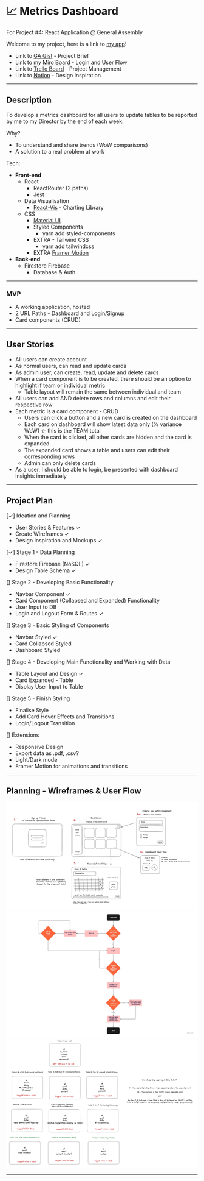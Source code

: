 # 📈 Metrics Dashboard
For Project #4: React Application @ General Assembly

Welcome to my project, here is a link to [my app]()!
- Link to [GA Gist](https://gist.git.generalassemb.ly/katie/d4c2013a89a9a3da9650cc6c5851b07f) - Project Brief
- Link to [my Miro Board](https://miro.com/app/board/uXjVPlVqlbw=/) - Login and User Flow
- Link to [Trello Board](https://trello.com/b/2TsOmtxS/metrics-dashboard) - Project Management
- Link to [Notion](https://clarencearimado.notion.site/Design-Inspiration-for-Metrics-Dashboard-40b84e72a8e846808b2e24c25d4430e4) - Design Inspiration

---

## Description
To develop a metrics dashboard for all users to update tables to be reported by me to my Director by the end of each week.

Why?
- To understand and share trends (WoW comparisons)
- A solution to a real problem at work

Tech:
- **Front-end**
    - React
        - ReactRouter (2 paths)
        - Jest
    - Data Visualisation
        - [React-Vis](https://uber.github.io/react-vis/) - Charting Library
    - CSS
        - [Material UI](https://mui.com/)
        - Styled Components
            - yarn add styled-components
        - EXTRA - Tailwind CSS
            - yarn add tailwindcss
        - EXTRA [Framer Motion](https://www.framer.com/motion/examples/)
- **Back-end**
    - Firestore Firebase
        - Database & Auth

---

### MVP
- A working application, hosted
- 2 URL Paths - Dashboard and Login/Signup
- Card components (CRUD)

---

## User Stories
- All users can create account
- As normal users, can read and update cards
- As admin user, can create, read, update and delete cards
- When a card component is to be created, there should be an option to highlight if team or individual metric
    - Table layout will remain the same between individual and team 
- All users can add AND delete rows and columns and edit their respective row
- Each metric is a card component - CRUD
    - Users can click a button and a new card is created on the dashboard
    - Each card on dashboard will show latest data only (% variance WoW) <- this is the TEAM total   
    - When the card is clicked, all other cards are hidden and the card is expanded
    - The expanded card shows a table and users can edit their corresponding rows
    - Admin can only delete cards
- As a user, I should be able to login, be presented with dashboard insights immediately

---
## Project Plan

[✓] Ideation and Planning
- User Stories & Features ✓
- Create Wireframes ✓
- Design Inspiration and Mockups ✓

[✓] Stage 1 - Data Planning
- Firestore Firebase (NoSQL) ✓
- Design Table Schema ✓

[] Stage 2 - Developing Basic Functionality
- Navbar Component ✓
- Card Component (Collapsed and Expanded) Functionality 
- User Input to DB 
- Login and Logout Form & Routes ✓

[] Stage 3 - Basic Styling of Components
- Navbar Styled ✓
- Card Collapsed Styled
- Dashboard Styled

[] Stage 4 - Developing Main Functionality and Working with Data
- Table Layout and Design ✓
- Card Expanded - Table
- Display User Input to Table

[] Stage 5 - Finish Styling
- Finalise Style
- Add Card Hover Effects and Transitions
- Login/Logout Transition

[] Extensions
- Responsive Design
- Export data as .pdf, .csv?
- Light/Dark mode
- Framer Motion for animations and transitions 

---
## Planning - Wireframes & User Flow

![Wireframe](./planning/WireframeV1.png)
![User Flow](./planning/Miro%20-%20Metrics%20Dashboard.jpg)
![Database Schema](./planning/v1dbschema.png)

---